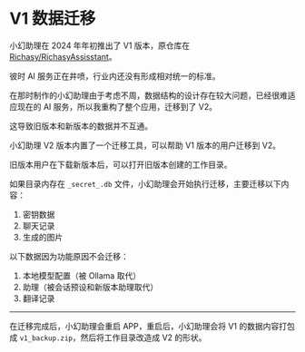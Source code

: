 # V1 数据迁移

小幻助理在 2024 年年初推出了 V1 版本，原仓库在 [Richasy/RichasyAssisstant](https://github.com/Richasy/RichasyAssistant)。

彼时 AI 服务正在井喷，行业内还没有形成相对统一的标准。

在那时制作的小幻助理由于考虑不周，数据结构的设计存在较大问题，已经很难适应现在的 AI 服务，所以我重构了整个应用，迁移到了 V2。

这导致旧版本和新版本的数据并不互通。

小幻助理 V2 版本内置了一个迁移工具，可以帮助 V1 版本的用户迁移到 V2。

旧版本用户在下载新版本后，可以打开旧版本创建的工作目录。

如果目录内存在 `_secret_.db` 文件，小幻助理会开始执行迁移，主要迁移以下内容：

1. 密钥数据
2. 聊天记录
3. 生成的图片

以下数据因为功能原因不会迁移：

1. 本地模型配置（被 Ollama 取代）
2. 助理（被会话预设和新版本助理取代）
3. 翻译记录

---

在迁移完成后，小幻助理会重启 APP，重启后，小幻助理会将 V1 的数据内容打包成 `v1_backup.zip`，然后将工作目录改造成 V2 的形状。
